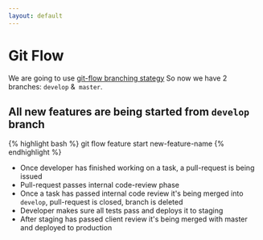 ```yaml
---
layout: default
---
```


Git Flow
========

We are going to use [git-flow branching stategy](http://nvie.com/posts/a-successful-git-branching-model)
So now we have 2 branches: `develop` &` master`.

All new features are being started from `develop` branch
--------------------------------------------------------

{% highlight bash %}
git flow feature start new-feature-name
{% endhighlight %}

* Once developer has finished working on a task, a pull-request is being issued
* Pull-request passes internal code-review phase 
* Once a task has passed internal code review it's being merged into `develop`, pull-request is closed, branch is deleted
* Developer makes sure all tests pass and deploys it to staging
* After staging has passed client review it's being merged with master and deployed to production


